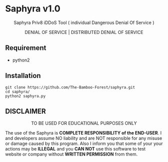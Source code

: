 # Saphyra v1.0
<p align="center">
      Saphyra Priv8 iDDoS Tool ( individual Dangerous Denial Of Service )
</p>
<p align="center">
     DENIAL OF SERVICE | DISTRIBUTED DENIAL OF SERVICE
</p>

## Requirement
- python2

## Installation
```
git clone https://github.com/The-Bamboo-Forest/saphyra.git
cd saphyra/
python2 saphyra.py
```

## DISCLAIMER

<p align="center">
  TO BE USED FOR EDUCATIONAL PURPOSES ONLY
</p>

The use of the Saphyra is **COMPLETE
RESPONSIBILITY of the END-USER**. I and developers assume NO liability and are NOT
responsible for any misuse or damage caused by this program. Also I inform you
that some of your your actions may be **ILLEGAL** and you **CAN NOT** use this
software to test website or company without **WRITTEN PERMISSION** from them.
